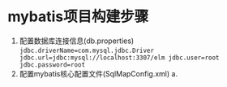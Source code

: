 # mybatis项目构建步骤
1. 配置数据库连接信息(db.properties)
    `jdbc.driverName=com.mysql.jdbc.Driver
     jdbc.url=jdbc:mysql://localhost:3307/elm
     jdbc.user=root
     jdbc.password=root`
2. 配置mybatis核心配置文件(SqlMapConfig.xml)
    a. 

